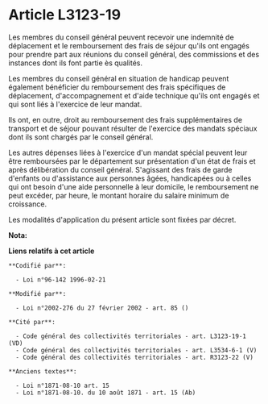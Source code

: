 # Article L3123-19

Les membres du conseil général peuvent recevoir une indemnité de déplacement et le remboursement des frais de séjour qu'ils
ont engagés pour prendre part aux réunions du conseil général, des commissions et des instances dont ils font partie ès
qualités.

Les membres du conseil général en situation de handicap peuvent également bénéficier du remboursement des frais spécifiques
de déplacement, d'accompagnement et d'aide technique qu'ils ont engagés et qui sont liés à l'exercice de leur mandat.

Ils ont, en outre, droit au remboursement des frais supplémentaires de transport et de séjour pouvant résulter de l'exercice
des mandats spéciaux dont ils sont chargés par le conseil général.

Les autres dépenses liées à l'exercice d'un mandat spécial peuvent leur être remboursées par le département sur présentation
d'un état de frais et après délibération du conseil général. S'agissant des frais de garde d'enfants ou d'assistance aux
personnes âgées, handicapées ou à celles qui ont besoin d'une aide personnelle à leur domicile, le remboursement ne peut
excéder, par heure, le montant horaire du salaire minimum de croissance.

Les modalités d'application du présent article sont fixées par décret.

**Nota:**



**Liens relatifs à cet article**

	**Codifié par**:

	  - Loi n°96-142 1996-02-21

	**Modifié par**:

	  - Loi n°2002-276 du 27 février 2002 - art. 85 ()

	**Cité par**:

	  - Code général des collectivités territoriales - art. L3123-19-1 (VD)
	  - Code général des collectivités territoriales - art. L3534-6-1 (V)
	  - Code général des collectivités territoriales - art. R3123-22 (V)

	**Anciens textes**:

	  - Loi n°1871-08-10 art. 15
	  - Loi n°1871-08-10. du 10 août 1871 - art. 15 (Ab)
